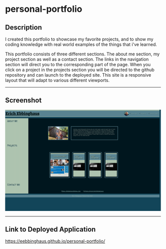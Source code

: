 # personal-portfolio

## Description

I created this portfolio to showcase my favorite projects, and to show my coding knowledge with real world examples of the things that i've learned.

This portfolio consists of three different sections. The about me section, my project section as well as a contact section. The links in the navigation section will direct you to the corresponding part of the page. When you click on a project in the projects section you will be directed to the github repository and can launch to the deployed site. This site is a responsive layout that will adapt to various different viewports.

---

## Screenshot

![screenshot](assets/images/_Users_ebbinghaus_Desktop_challenge-portfolio_personal-portfolio_index.html.png)

---

## Link to Deployed Application

<https://eebbinghaus.github.io/personal-portfolio/>
